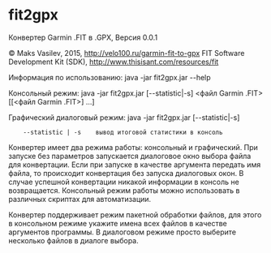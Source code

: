 # fit2gpx

Конвертер Garmin .FIT в .GPX, Версия 0.0.1

© Maks Vasilev, 2015, http://velo100.ru/garmin-fit-to-gpx
FIT Software Development Kit (SDK), http://www.thisisant.com/resources/fit

Информация по использованию:
	java -jar fit2gpx.jar --help

Консольный режим:
	java -jar fit2gpx.jar [--statistic|-s] <файл Garmin .FIT> [[<файл Garmin .FIT>] …]

Графический диалоговый режим:
	java -jar fit2gpx.jar [--statistic|-s]

		--statistic | -s	вывод итоговой статистики в консоль

Конвертер имеет два режима работы: консольный и графический. При запуске без параметров запускается диалоговое окно
выбора файла для конвертации. Если при запуске в качестве аргумента передать имя файла, то происходит конвертация
без запуска диалоговых окон. В случае успешной конвертации никакой информации в консоль не возвращается.
Консольный режим работы можно использовать в различных скриптах для автоматизации.

Конвертер поддерживает режим пакетной обработки файлов, для этого в консольном режиме укажите имена всех файлов
в качестве аргументов программы. В диалоговом режиме просто выберите несколько файлов в диалоге выбора.